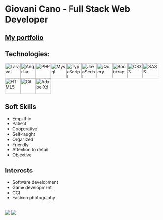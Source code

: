 # Giovani Cano - Full Stack Web Developer
## [My portfolio](https://giovanicano.github.io)

## Technologies:

<img height=50 title="Laravel" src="https://cdn.jsdelivr.net/gh/devicons/devicon/icons/laravel/laravel-plain-wordmark.svg" /><img height=50 title="Angular" src="https://cdn.jsdelivr.net/gh/devicons/devicon/icons/angularjs/angularjs-original.svg" /><img height=50 title="PHP" src="https://cdn.jsdelivr.net/gh/devicons/devicon/icons/php/php-plain.svg" /><img height=50 title="Mysql" src="https://cdn.jsdelivr.net/gh/devicons/devicon/icons/mysql/mysql-plain-wordmark.svg" /><img height=50 title="TypeScript" src="https://cdn.jsdelivr.net/gh/devicons/devicon/icons/typescript/typescript-original.svg" /><img height=50 title="JavaScript" src="https://cdn.jsdelivr.net/gh/devicons/devicon/icons/javascript/javascript-original.svg" /><img height=50 title="jQuery" src="https://cdn.jsdelivr.net/gh/devicons/devicon/icons/jquery/jquery-plain-wordmark.svg" /><img height=50 title="Bootstrap" src="https://cdn.jsdelivr.net/gh/devicons/devicon/icons/bootstrap/bootstrap-original.svg" /><img height=50 title="CSS3" src="https://cdn.jsdelivr.net/gh/devicons/devicon/icons/css3/css3-original.svg" /><img height=50 title="SASS" src="https://cdn.jsdelivr.net/gh/devicons/devicon/icons/sass/sass-original.svg" /><img height=50 title="HTML5" src="https://cdn.jsdelivr.net/gh/devicons/devicon/icons/html5/html5-original.svg" /><img height=50 title="Git" src="https://cdn.jsdelivr.net/gh/devicons/devicon/icons/git/git-plain.svg" /><img height=50 title="Adobe Xd" src="https://cdn.jsdelivr.net/gh/devicons/devicon/icons/xd/xd-plain.svg" />

## Soft Skills
* Empathic
* Patient
* Cooperative
* Self-taught
* Organized
* Friendly
* Attention to detail
* Objective

## Interests
* Software development
* Game development
* CGI
* Fashion photography

<br>

<img src="https://github-readme-stats.vercel.app/api/top-langs?username=giovanicano&layout=compact"/>

<img src="https://github-readme-stats.vercel.app/api?username=giovanicano&show_icons=true"/>
